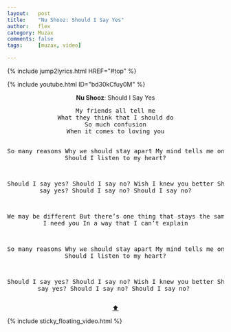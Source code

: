 ```yaml
---
layout:   post
title:    "Nu Shooz: Should I Say Yes"
author:   flex
category: Muzax
comments: false
tags:     [muzax, video]

---
```


{% include jump2lyrics.html HREF="#top" %}

{% include youtube.html ID="bd30kCfuy0M" %}

<!-- break -->

<a id="top"></a>
<div id="lyrics"><div class="lyricsheader" style=""><p><center><b>Nu Shooz</b>: Should I Say Yes</center></p></div>

<center><pre>
My friends all tell me
What they think that I should do
So much confusion
When it comes to loving you

So many reasons
Why we should stay apart
My mind tells me one thing
Should I listen to my heart?

Should I say yes?
Should I say no?
Wish I knew you better
Should I say yes?
Should I say no?
Should I say no?

We may be different
But there’s one thing that stays the same
I know I need you
In a way that I can’t explain

So many reasons
Why we should stay apart
My mind tells me one thing
Should I listen to my heart?

Should I say yes?
Should I say no?
Wish I knew you better
Should I say yes?
Should I say no?
Should I say no?
</pre>
<a href="#top">⬆</a></center></div>

<div class="sticky_floating_video"></div>
{% include sticky_floating_video.html %}